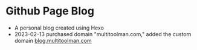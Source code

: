# Github Page Blog

- A personal blog created using Hexo
- 2023-02-13 purchased domain "multitoolman.com," added the custom domain [blog.multitoolman.com](https://blog.multitoolman.com/)
